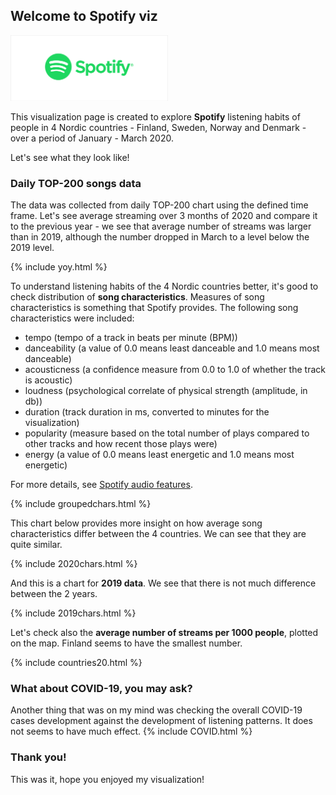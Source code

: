 ## Welcome to Spotify viz

<img src="assets/css/logo@2x.png" alt="hi" width="50%" height="50%" class="inline"/>



This visualization page is created to explore **Spotify** listening habits of people in 4 Nordic countries - Finland, Sweden, Norway and Denmark - over a period of January - March 2020.

Let's see what they look like!

### Daily TOP-200 songs data 

The data was collected from daily TOP-200 chart using the defined time frame.
Let's see average streaming over 3 months of 2020 and compare it to the previous year - we see that average number of streams was larger than in 2019, although the number dropped in March to a level below the 2019 level.

{% include yoy.html %}

To understand listening habits of the 4 Nordic countries better, it's good to check distribution of **song characteristics**. Measures of song characteristics is something that Spotify provides.
The following song characteristics were included:
- tempo (tempo of a track in beats per minute (BPM))
- danceability (a value of 0.0 means least danceable and 1.0 means most danceable)
- acousticness (a confidence measure from 0.0 to 1.0 of whether the track is acoustic)
- loudness (psychological correlate of physical strength (amplitude, in db))
- duration (track duration in ms, converted to minutes for the visualization)
- popularity (measure based on the total number of plays compared to other tracks and how recent those plays were)
- energy (a value of 0.0 means least energetic and 1.0 means most energetic)

For more details, see [Spotify audio features](https://developer.spotify.com/documentation/web-api/reference/tracks/get-audio-features/).

{% include groupedchars.html %}

This chart below provides more insight on how average song characteristics differ between the 4 countries. We can see that they are quite similar.

{% include 2020chars.html %}

And this is a chart for **2019 data**. We see that there is not much difference between the 2 years.

{% include 2019chars.html %}

Let's check also the **average number of streams per 1000 people**, plotted on the map. Finland seems to have the smallest number.

{% include countries20.html %}

### What about COVID-19, you may ask?

Another thing that was on my mind was checking the overall COVID-19 cases development against the development of listening patterns. It does not seems to have much effect.
{% include COVID.html %}


### Thank you!

This was it, hope you enjoyed my visualization! 
